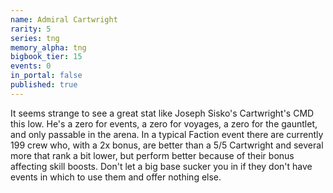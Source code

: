 ```yaml
---
name: Admiral Cartwright
rarity: 5
series: tng
memory_alpha: tng
bigbook_tier: 15
events: 0
in_portal: false
published: true
---
```


It seems strange to see a great stat like Joseph Sisko's Cartwright's CMD this low. He's a zero for events, a zero for voyages, a zero for the gauntlet, and only passable in the arena. In a typical Faction event there are currently 199 crew who, with a 2x bonus, are better than a 5/5 Cartwright and several more that rank a bit lower, but perform better because of their bonus affecting skill boosts. Don't let a big base sucker you in if they don't have events in which to use them and offer nothing else.
